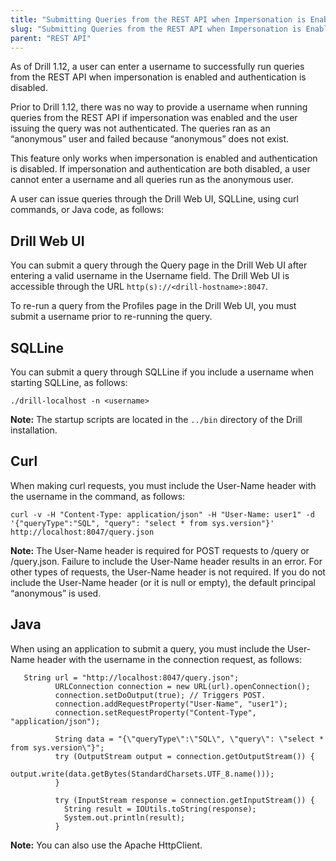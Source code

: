 ```yaml
---
title: "Submitting Queries from the REST API when Impersonation is Enabled and Authentication is Disabled"
slug: "Submitting Queries from the REST API when Impersonation is Enabled and Authentication is Disabled"
parent: "REST API"
---
```



As of Drill 1.12, a user can enter a username to successfully run queries from the REST API when impersonation is enabled and authentication is disabled.

Prior to Drill 1.12, there was no way to provide a username when running queries from the REST API if impersonation was enabled and the user issuing the query was not authenticated. The queries ran as an “anonymous” user and failed because “anonymous” does not exist.

This feature only works when impersonation is enabled and authentication is disabled. If impersonation and authentication are both disabled, a user cannot enter a username and all queries run as the anonymous user.

A user can issue queries through the Drill Web UI, SQLLine, using curl commands, or Java code, as follows:

## Drill Web UI
You can submit a query through the Query page in the Drill Web UI after entering a valid username in the Username field. The Drill Web UI is accessible through the URL `http(s)://<drill-hostname>:8047`.

To re-run a query from the Profiles page in the Drill Web UI, you must submit a username prior to re-running the query.


## SQLLine

You can submit a query through SQLLine if you include a username when starting SQLLine, as follows:

`./drill-localhost -n <username> `

**Note:** The startup scripts are located in the `../bin` directory of the Drill installation.

## Curl

When making curl requests, you must include the User-Name header with the username in the command, as follows:

`curl -v -H "Content-Type: application/json" -H "User-Name: user1" -d '{"queryType":"SQL", "query": "select * from sys.version"}' http://localhost:8047/query.json`

**Note:** The User-Name header is required for POST requests to /query or /query.json. Failure to include the User-Name header results in an error. For other types of requests, the User-Name header is not required. If you do not include the User-Name header (or it is null or empty), the default principal “anonymous” is used.


## Java

When using an application to submit a query, you must include the User-Name header with the username in the connection request, as follows:

       String url = "http://localhost:8047/query.json";
              URLConnection connection = new URL(url).openConnection();
              connection.setDoOutput(true); // Triggers POST.
              connection.addRequestProperty("User-Name", "user1");
              connection.setRequestProperty("Content-Type", "application/json");

              String data = "{\"queryType\":\"SQL\", \"query\": \"select * from sys.version\"}";
              try (OutputStream output = connection.getOutputStream()) {
                output.write(data.getBytes(StandardCharsets.UTF_8.name()));
              }

              try (InputStream response = connection.getInputStream()) {
                String result = IOUtils.toString(response);
                System.out.println(result);
              }


**Note:** You can also use the Apache HttpClient.







